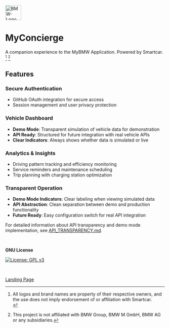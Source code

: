 <img width="50" height="47" alt="BMW-Logo" src="https://github.com/user-attachments/assets/9ba64150-410c-4a1c-90a5-b900e21771eb" />

# MyConcierge
A companion experience to the MyBMW Application. Powered by Smartcar. [^1] [^2]

## Features

### Secure Authentication
- GitHub OAuth integration for secure access
- Session management and user privacy protection

### Vehicle Dashboard
- **Demo Mode**: Transparent simulation of vehicle data for demonstration
- **API Ready**: Structured for future integration with real vehicle APIs
- **Clear Indicators**: Always shows whether data is simulated or live

### Analytics & Insights
- Driving pattern tracking and efficiency monitoring
- Service reminders and maintenance scheduling
- Trip planning with charging station optimization

### Transparent Operation
- **Demo Mode Indicators**: Clear labeling when viewing simulated data
- **API Abstraction**: Clean separation between demo and production functionality
- **Future Ready**: Easy configuration switch for real API integration

For detailed information about API transparency and demo mode implementation, see [API_TRANSPARENCY.md](API_TRANSPARENCY.md).

&nbsp;
&nbsp;
&nbsp;
&nbsp;

**GNU License** 

[![License: GPL v3](https://img.shields.io/badge/License-GPLv3-blue.svg)](https://www.gnu.org/licenses/gpl-3.0)

&nbsp;
&nbsp;
&nbsp;


[^1]: All logos and brand names are property of their respective owners, and the use does not imply endorsement of or affiliation with Smartcar.<br>
[^2]: This project is not affiliated with BMW Group, BMW M GmbH, BMW AG or any subsidiaries.


[Landing Page](https://chatala1.github.io/BMW-Concierge/)
